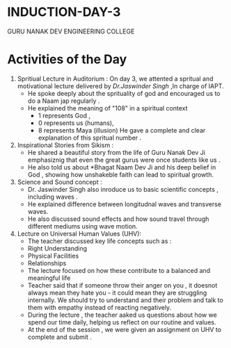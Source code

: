 # INDUCTION-DAY-3
GURU NANAK DEV ENGINEERING COLLEGE 
# Activities of the Day 
1. Spritiual Lecture in Auditorium :
   On day 3, we attented a spritual and motivational lecture delivered by *Dr.Jaswinder Singh* ,In charge of IAPT.
      - He spoke deeply about the sprituality of god and encouraged us to do a Naam jap regularly .
      - He explained the meaning of "108" in a spiritual context
         - 1 represents God ,
         - 0 represents us (humans),
         - 8 represents Maya (illusion)
            He gave a complete and clear explanation of this spritual number .
  2. Inspirational Stories from Sikism :
      - He shared a beautiful story from the life of Guru Nanak Dev Ji emphasiznig that even the great gurus  were once students like us .
      - He also told us about *Bhagat Naam Dev Ji and his deep belief in God , showing how unshakeble faith can lead to spiritual growth.
  3. Science and Sound concept :
     - Dr. Jaswinder Singh also inroduce us to basic scientific concepts , including waves .
     - He explained difference between longitudnal waves and transverse waves.
     -  He also discussed sound effects and how sound travel through different mediums using wave motion.
  2. Lecture on Universal Human Values (UHV):
     - The teacher discussed key life concepts such as :
     - Right Understanding
     - Physical Facilities
     - Relationships
     - The lecture focused on how these contribute to a balanced and meaningful life
     - Teacher said that if someone throw their anger on you , it doesnot always mean they hate you - it could mean they are struggling internally.
       We should try to understand and their problem and talk to them with empathy instead of reacting negatively.
     - During the lecture , the teacher aaked us questions about how we spend our time daily, helping us reflect on our routine and values.
     - At the end of the session , we were given an assignment on UHV to complete and submit .
        






       
